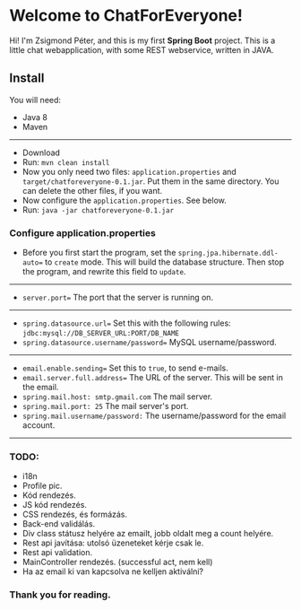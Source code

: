 ﻿# Welcome to ChatForEveryone!

Hi! I'm Zsigmond Péter, and this is my first **Spring Boot** project. This is a little chat webapplication, with some REST webservice, written in JAVA.


## Install
You will need: 

 - Java 8
 - Maven
 ---
 - Download
 - Run: `mvn clean install`
 - Now you only need two files: `application.properties` and `target/chatforeveryone-0.1.jar`. Put them in the same directory. You can delete the other files, if you want.
 -  Now configure the `application.properties`. See below.
 - Run: `java -jar chatforeveryone-0.1.jar`
### Configure application.properties
 - Before you first start the program, set the `spring.jpa.hibernate.ddl-auto=` to `create` mode. This will build the database structure. Then stop the program, and rewrite this field to `update`.
---
 - `server.port=` The port that the server is running on. 
 ---
 - `spring.datasource.url=` Set this with the following rules: `jdbc:mysql://DB_SERVER_URL:PORT/DB_NAME`
 - `spring.datasource.username/password=` MySQL username/password.
 ---
 - `email.enable.sending=` Set this to `true`, to send e-mails.
 - `email.server.full.address=` The URL of the server. This will be sent in the email.
 - `spring.mail.host: smtp.gmail.com` The mail server.
 - `spring.mail.port: 25` The mail server's port.
 - `spring.mail.username/password:` The username/password for the email account.
---
### TODO:

- i18n
- Profile pic.
- Kód rendezés.
- JS kód rendezés.
- CSS rendezés, és formázás.
- Back-end validálás.
- Div class státusz helyére az emailt, jobb oldalt meg a count helyére.
- Rest api javítása: utolsó üzeneteket kérje csak le.
- Rest api validation.
- MainController rendezés. (successful act, nem kell)
- Ha az email ki van kapcsolva ne kelljen aktiválni?

### Thank you for reading.

